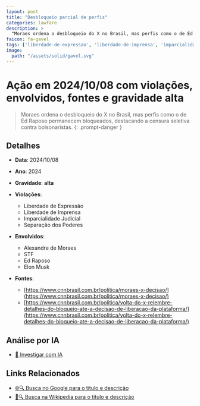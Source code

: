 ```yaml
---
layout: post
title: "Desbloqueio parcial de perfis"
categories: lawfare
description: > 
  "Moraes ordena o desbloqueio do X no Brasil, mas perfis como o de Ed Raposo permanecem bloqueados, destacando a censura seletiva contra bolsonaristas."
faicon: fa-gavel
tags: ['liberdade-de-expressao', 'liberdade-de-imprensa', 'imparcialidade-judicial', 'separacao-dos-poderes', 'alexandre-de-moraes', 'stf', 'ed-raposo', 'elon-musk', 'gravidade-alta', 'desbloqueio', 'x', 'censura', 'bolsonaristas']
image:
  path: "/assets/solid/gavel.svg"
---
```


# Ação em 2024/10/08 com violações, envolvidos, fontes e gravidade alta

> Moraes ordena o desbloqueio do X no Brasil, mas perfis como o de Ed Raposo permanecem bloqueados, destacando a censura seletiva contra bolsonaristas.
{: .prompt-danger }

## Detalhes
- **Data**: 2024/10/08
- **Ano**: 2024
- **Gravidade**: **alta** <i class="fas fa-gavel"></i>

- **Violações**:
  - Liberdade de Expressão
  - Liberdade de Imprensa
  - Imparcialidade Judicial
  - Separação dos Poderes
- **Envolvidos**:
  - Alexandre de Moraes
  - STF
  - Ed Raposo
  - Elon Musk
- **Fontes**:
  - [https://www.cnnbrasil.com.br/politica/moraes-x-decisao/](https://www.cnnbrasil.com.br/politica/moraes-x-decisao/)
  - [https://www.cnnbrasil.com.br/politica/volta-do-x-relembre-detalhes-do-bloqueio-ate-a-decisao-de-liberacao-da-plataforma/](https://www.cnnbrasil.com.br/politica/volta-do-x-relembre-detalhes-do-bloqueio-ate-a-decisao-de-liberacao-da-plataforma/)

## Análise por IA
- [🤖 Investigar com IA](https://www.perplexity.ai/search?q=%20Desbloqueio%20parcial%20de%20perfis%20Moraes%20ordena%20o%20desbloqueio%20do%20X%20no%20Brasil%2C%20mas%20perfis%20como%20o%20de%20Ed%20Raposo%20permanecem%20bloqueados%2C%20destacando%20a%20censura%20seletiva%20contra%20bolsonaristas.%20Liberdade%20de%20Express%C3%A3o%20Liberdade%20de%20Imprensa%20Imparcialidade%20Judicial%20Separa%C3%A7%C3%A3o%20dos%20Poderes%202024%20gravidade%20alta)

## Links Relacionados
- [🌐🔍 Busca no Google para o título e descrição](https://www.google.com/search?q=%20Desbloqueio%20parcial%20de%20perfis%20Moraes%20ordena%20o%20desbloqueio%20do%20X%20no%20Brasil%2C%20mas%20perfis%20como%20o%20de%20Ed%20Raposo%20permanecem%20bloqueados%2C%20destacando%20a%20censura%20seletiva%20contra%20bolsonaristas.%20Liberdade%20de%20Express%C3%A3o%20Liberdade%20de%20Imprensa%20Imparcialidade%20Judicial%20Separa%C3%A7%C3%A3o%20dos%20Poderes%202024%20gravidade%20alta)
- [📖🔍 Busca na Wikipedia para o título e descrição](https://pt.wikipedia.org/w/index.php?search=%20Desbloqueio%20parcial%20de%20perfis%20Moraes%20ordena%20o%20desbloqueio%20do%20X%20no%20Brasil%2C%20mas%20perfis%20como%20o%20de%20Ed%20Raposo%20permanecem%20bloqueados%2C%20destacando%20a%20censura%20seletiva%20contra%20bolsonaristas.%20Liberdade%20de%20Express%C3%A3o%20Liberdade%20de%20Imprensa%20Imparcialidade%20Judicial%20Separa%C3%A7%C3%A3o%20dos%20Poderes%202024%20gravidade%20alta)

